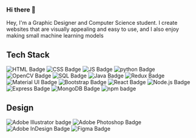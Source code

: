 ### Hi there 👋 
Hey, I'm a Graphic Designer and Computer Science student. I create websites that are visually appealing and easy to use, and I also enjoy making small machine learning models

<div id="badges">
  <h2>Tech Stack</h2>
  <img src="https://img.shields.io/badge/HTML-orange?style=for-the-badge&logo=html5&logoColor=white" alt="HTML Badge"/>
  <img src="https://img.shields.io/badge/CSS-blue?style=for-the-badge&logo=css3&logoColor=white" alt="CSS Badge"/>
  <img src ="https://camo.githubusercontent.com/aeddc848275a1ffce386dc81c04541654ca07b2c43bbb8ad251085c962672aea/68747470733a2f2f696d672e736869656c64732e696f2f62616467652f6a6176617363726970742d2532333332333333302e7376673f7374796c653d666f722d7468652d6261646765266c6f676f3d6a617661736372697074266c6f676f436f6c6f723d253233463744463145" alt = "JS Badge">
  <img src="https://img.shields.io/badge/Python-blue?style=for-the-badge&logo=python&logoColor=white" alt = "python Badge">
  <img src="https://img.shields.io/badge/OpenCV-5C3EE8?style=for-the-badge&logo=opencv&logoColor=white" alt="OpenCV Badge">
  <img src="https://img.shields.io/badge/MySQL-0072C6?style=for-the-badge&logo=mysql&logoColor=white" alt = "SQL Badge">
  <img src="https://img.shields.io/badge/java-%23ED8B00.svg?style=for-the-badge&logo=java&logoColor=white" alt = "Java Badge">
  <img src="https://camo.githubusercontent.com/9a7c7ebbabb2096c0ad0cac6f64bc9fe93f4954a3ae3f51d6f3e076ba462aab1/68747470733a2f2f696d672e736869656c64732e696f2f62616467652f72656475782d2532333539336438382e7376673f7374796c653d666f722d7468652d6261646765266c6f676f3d7265647578266c6f676f436f6c6f723d7768697465" alt="Redux Badge"/>
  <img src="https://img.shields.io/badge/Material_UI-blue?style=for-the-badge&logo=material-ui&logoColor=white" alt="Material UI Badge"/>
  <img src="https://img.shields.io/badge/Bootstrap-purple?style=for-the-badge&logo=bootstrap&logoColor=white" alt="Bootstrap Badge"/>
   <img src="https://img.shields.io/badge/react-%2320232a.svg?style=for-the-badge&logo=react&logoColor=%2361DAFB" alt="React Badge"/>
  <img src="https://img.shields.io/badge/Node.js-339933?style=for-the-badge&logo=node.js&logoColor=white" alt="Node.js Badge"/>
  <img src="https://img.shields.io/badge/Express-black?style=for-the-badge&logo=express&logoColor=white" alt="Express Badge"/>
  <img src="https://img.shields.io/badge/MongoDB-darkgreen?style=for-the-badge&logo=mongodb&logoColor=white" alt="MongoDB Badge"/>
  <img src = "https://camo.githubusercontent.com/b47580b7e8e0b4ce9bb718070140318f72d316a0c88e0dd53a5ac4b0bdfc755e/68747470733a2f2f696d672e736869656c64732e696f2f62616467652f4e504d2d2532333030303030302e7376673f7374796c653d666f722d7468652d6261646765266c6f676f3d6e706d266c6f676f436f6c6f723d7768697465" alt="npm badge">
</div>

<div class ="badge">
  <h2>Design</h2>
  <img src="https://img.shields.io/badge/Adobe%20Illustrator-FF9A00?style=for-the-badge&logo=Adobe%20Illustrator&logoColor=white" alt="Adobe Illustrator badge">
<img src="https://img.shields.io/badge/Adobe%20Photoshop-31A8FF?style=for-the-badge&logo=Adobe%20Photoshop&logoColor=white" alt="Adobe Photoshop Badge"/>
<img src="https://img.shields.io/badge/Adobe%20InDesign-EE3D8F?style=for-the-badge&logo=Adobe%20InDesign&logoColor=white" alt="Adobe InDesign Badge"/>
<img src="https://img.shields.io/badge/Figma-white?style=for-the-badge&logo=Figma&logoColor=black" alt="Figma Badge"/>

</div>

<!--
**3simransharma/3simransharma** is a ✨ _special_ ✨ repository because its `README.md` (this file) appears on your GitHub profile.

Here are some ideas to get you started:

- 🔭 I’m currently working on ...
- 🌱 I’m currently learning ...
- 👯 I’m looking to collaborate on ...
- 🤔 I’m looking for help with ...
- 💬 Ask me about ...
- 📫 How to reach me: ...
- 😄 Pronouns: ...
- ⚡ Fun fact: ...
-->
